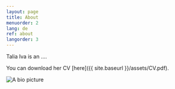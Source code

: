 ```yaml
---
layout: page
title: About
menuorder: 2
lang: de
ref: about
langorder: 3
---
```


Talia Iva is an ....                              
                                                                                   
You can download her CV [here]({{ site.baseurl }}/assets/CV.pdf).                  
                                                                                   
![A bio picture](assets/DSC_1348.jpg)   
